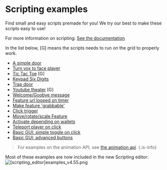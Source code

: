 # Scripting examples
Find small and easy scripts premade for you! We try our best to make these scripts easy to use!


For more information on scripting: [See the documentation](https://wiki.cryptovoxels.com/Scripting/Scripting)

In the list below, [G] means the scripts needs to run on the grid to properly work.

* [A simple door](https://wiki.cryptovoxels.com/Scripting/Examples/Simple-Door)
* [Turn vox to face player](https://wiki.cryptovoxels.com/Scripting/Examples/Turn)
* [Tic Tac Toe](https://wiki.cryptovoxels.com/Scripting/Examples/TicTacToe) [G]
* [Keypad Six Digits](https://wiki.cryptovoxels.com/Scripting/Examples/keypad_six_digits)
* [Trap door](https://wiki.cryptovoxels.com/Scripting/Examples/trap_door) 
* [Youtube theater](https://wiki.cryptovoxels.com/Scripting/Examples/Youtube_theater) [G]
* [Welcome/Goobye message](https://wiki.cryptovoxels.com/Scripting/Examples/welcome_message)
* [Feature url looped on timer](https://wiki.cryptovoxels.com/Scripting/Examples/loop-images-timer)
* [Make feature 'grabbable'](https://wiki.cryptovoxels.com/Scripting/Examples/pick-up-objects)
* [Click trigger](https://wiki.cryptovoxels.com/Scripting/Examples/Click-trigger)
* [Move/rotate/scale Feature](https://wiki.cryptovoxels.com/Scripting/Examples/Move-rotate-scale-Feature)
* [Activate depending on wallets](https://wiki.cryptovoxels.com/Scripting/Examples/Activate-depending-on-wallets)
* [Teleport player on click](https://wiki.cryptovoxels.com/Scripting/Examples/teleport-player)
* [Basic GUI: simple toggle on click](https://wiki.cryptovoxels.com/Scripting/Examples/basic-gui-simple-example)
* [Basic GUI: advanced buttons](https://wiki.cryptovoxels.com/Scripting/Examples/basic-gui-advanced-example)

> For examples on the animation API, see [the animation api](https://wiki.cryptovoxels.com/Scripting/Animation-API).
{.is-info}

Most of these examples are now included in the new Scripting editor:
![[scripting_editor]examples_v4.55.png](https://wiki.cryptovoxels.com/features/[scripting_editor]examples_v4.55.png)
